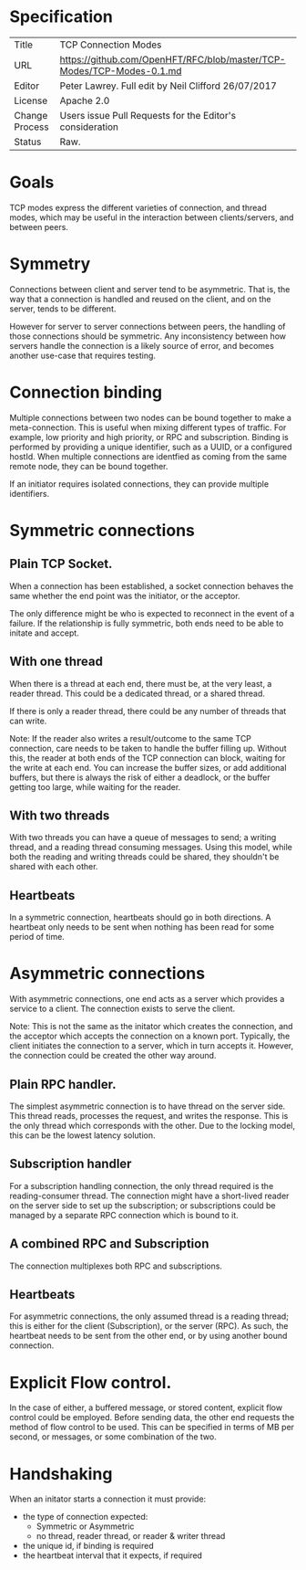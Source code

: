 # Specification

|         |                                                                                         |
|:------- | --------------------------------------------------------------------------------------- |
| Title   | TCP Connection Modes                                                                    |
| URL     | https://github.com/OpenHFT/RFC/blob/master/TCP-Modes/TCP-Modes-0.1.md                   |
| Editor  | Peter Lawrey. Full edit by Neil Clifford 26/07/2017                                     |
| License | Apache 2.0                                                                              |
| Change Process | Users issue Pull Requests for the Editor's consideration                         |
| Status  | Raw.                                                                                    |

# Goals
TCP modes express the different varieties of connection, and thread modes, which may be useful in the interaction between clients/servers, and between peers.

# Symmetry
Connections between client and server tend to be asymmetric. That is, the way that a connection is handled and reused on the client, and on the server, tends to be different.

However for server to server connections between peers, the handling of those connections should be symmetric. Any inconsistency between how servers handle the connection is a likely source of error, and  becomes another use-case that requires testing.

# Connection binding
Multiple connections between two nodes can be bound together to make a meta-connection.  This is useful when mixing different types of traffic. For example, low priority and high priority, or RPC and subscription. Binding is performed by providing a unique identifier, such as a UUID, or a configured hostId. When multiple connections are identfied as coming from the same remote node, they can be bound together.

If an initiator requires isolated connections, they can provide multiple identifiers.

# Symmetric connections

## Plain TCP Socket.
When a connection has been established, a socket connection behaves the same whether the end point was the initiator, or the acceptor.

The only difference might be who is expected to reconnect in the event of a failure. If the relationship is fully symmetric, both ends need to be able to initate and accept.

## With one thread
When there is a thread at each end, there must be, at the very least, a reader thread.  This could be a dedicated thread, or a shared thread.

If there is only a reader thread, there could be any number of threads that can write.

Note: If the reader also writes a result/outcome to the same TCP connection, care needs to be taken to handle the buffer filling up.
Without this, the reader at both ends of the TCP connection can block, waiting for the write at each end.  You can increase the buffer sizes, or add additional buffers, but there is always the risk of either a deadlock, or the buffer getting too large, while waiting for the reader.

## With two threads
With two threads you can have a queue of messages to send;  a writing thread, and a reading thread consuming messages. Using this model, while both the reading and writing threads could be shared, they shouldn't be shared with each other.

## Heartbeats
In a symmetric connection, heartbeats should go in both directions.  A heartbeat only needs to be sent when nothing has been read for some period of time.

# Asymmetric connections
With asymmetric connections, one end acts as a server which provides a service to a client. The connection exists to serve the client.

Note: This is not the same as the initator which creates the connection, and the acceptor which accepts the connection on a known port.
Typically, the client initiates the connection to a server, which in turn accepts it. However, the connection could be created the other way around.

## Plain RPC handler.
The simplest asymmetric connection is to have thread on the server side. This thread reads, processes the request, and writes the response. This is the only thread which corresponds with the other. Due to the locking model, this can be the lowest latency solution.

## Subscription handler
For a subscription handling connection, the only thread required is the reading-consumer thread.
The connection might have a short-lived reader on the server side to set up the subscription; or subscriptions could be managed by a separate RPC connection which is bound to it.

## A combined RPC and Subscription
The connection multiplexes both RPC and subscriptions.

## Heartbeats
For asymmetric connections, the only assumed thread is a reading thread; this is either for the client (Subscription), or the server (RPC). As such, the heartbeat needs to be sent from the other end, or by using another bound connection.

# Explicit Flow control.
In the case of either, a buffered message, or stored content, explicit flow control could be employed.
Before sending data, the other end requests the method of flow control to be used.
This can be specified in terms of MB per second, or messages, or some combination of the two.

# Handshaking
When an initator starts a connection it must provide:
- the type of connection expected:
   - Symmetric or Asymmetric
   - no thread, reader thread, or reader & writer thread
- the unique id, if binding is required
- the heartbeat interval that it expects, if required